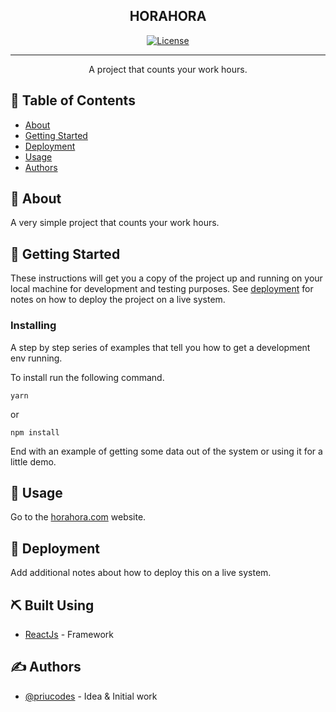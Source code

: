 <h2 align="center">HORAHORA</h2>

<div align="center">


[![License](https://img.shields.io/badge/license-MIT-blue.svg)](/LICENSE)

</div>

---

<p align="center"> A project that counts your work hours.
    <br> 
</p>

## 📝 Table of Contents

- [About](#about)
- [Getting Started](#getting_started)
- [Deployment](#deployment)
- [Usage](#usage)
- [Authors](#authors)


## 🧐 About <a name = "about"></a>

A very simple project that counts your work hours.

## 🏁 Getting Started <a name = "getting_started"></a>

These instructions will get you a copy of the project up and running on your local machine for development and testing purposes. See [deployment](#deployment) for notes on how to deploy the project on a live system.


### Installing

A step by step series of examples that tell you how to get a development env running.

To install run the following command.

```
yarn
```

or

```
npm install
```

End with an example of getting some data out of the system or using it for a little demo.



## 🎈 Usage <a name="usage"></a>

Go to the [horahora.com]() website.

## 🚀 Deployment <a name = "deployment"></a>

Add additional notes about how to deploy this on a live system.

## ⛏️ Built Using <a name = "built_using"></a>

- [ReactJs](https://reactjs.org/) - Framework


## ✍️ Authors <a name = "authors"></a>

- [@priucodes](https://github.com/priucodes) - Idea & Initial work
